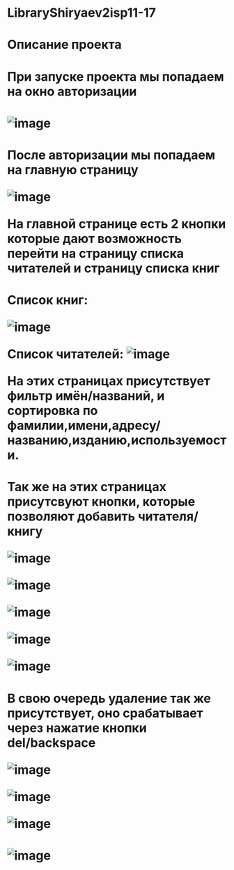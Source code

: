 # LibraryShiryaev2isp11-17
# Описание проекта 
<h1 align "center"> При запуске проекта мы попадаем на окно авторизации<h1>

![image](https://user-images.githubusercontent.com/82766372/154956527-4cd576d4-2432-4a39-b82e-4d8199ae27df.png)

<h1 align "center"> После авторизации мы попадаем на главную страницу

![image](https://user-images.githubusercontent.com/82766372/154958414-396a0f5f-0df2-414d-b5be-cac62d8537f5.png)

 На главной странице есть 2 кнопки которые дают возможность перейти на страницу списка читателей и страницу списка книг<h1>

<h1 align "center">Список книг:

![image](https://user-images.githubusercontent.com/82766372/154962233-6c6b7add-f13c-467b-bc54-8753a130ec1b.png)

Список читателей: ![image](https://user-images.githubusercontent.com/82766372/154962314-fc2a0104-6135-4188-b1f9-9f30e4af26b2.png)

На этих страницах присутствует фильтр имён/названий, и сортировка по фамилии,имени,адресу/названию,изданию,используемости.<h1>
<h1 align "center"> Так же на этих страницах присутсвуют кнопки, которые позволяют добавить читателя/книгу

![image](https://user-images.githubusercontent.com/82766372/154962688-b0a8ba4d-a880-4aa0-8a97-99ecb6dfdb09.png)

![image](https://user-images.githubusercontent.com/82766372/154962876-6c0947f2-6c2d-4e35-a38e-3e7172a5f431.png)

![image](https://user-images.githubusercontent.com/82766372/154963633-6df44847-d8d4-4591-a4c4-96e58bed3bc6.png)

![image](https://user-images.githubusercontent.com/82766372/154963845-774f9af4-1564-46a2-b930-f23e06358f7a.png)

![image](https://user-images.githubusercontent.com/82766372/154963661-1519d8f6-102c-46c2-ac8d-0317e56efc45.png)<h1>

<h1 align "center"> В свою очередь удаление так же присутствует, оно срабатывает через нажатие кнопки del/backspace

![image](https://user-images.githubusercontent.com/82766372/154964057-f7f1f77d-8773-4ebe-8cd8-9d7d71fc5c68.png)

![image](https://user-images.githubusercontent.com/82766372/154964288-6862102d-88dc-4b89-8cf6-2ae32932e35e.png)

![image](https://user-images.githubusercontent.com/82766372/154964077-c5bff8d0-28dc-49dc-ac65-5a273a52883e.png)<h1>

![image](https://user-images.githubusercontent.com/82766372/157621593-d96cd1bb-ca91-440b-9861-36937212fde2.png)

